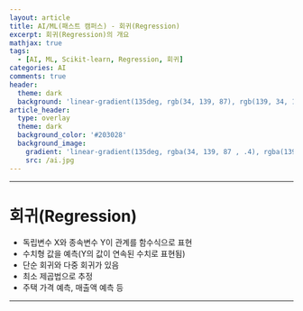 ```yaml
---
layout: article
title: AI/ML(패스트 캠퍼스) - 회귀(Regression)
excerpt: 회귀(Regression)의 개요
mathjax: true
tags:
  - [AI, ML, Scikit-learn, Regression, 회귀]
categories: AI
comments: true
header:
  theme: dark
  background: 'linear-gradient(135deg, rgb(34, 139, 87), rgb(139, 34, 139))'
article_header:
  type: overlay
  theme: dark
  background_color: '#203028'
  background_image:
    gradient: 'linear-gradient(135deg, rgba(34, 139, 87 , .4), rgba(139, 34, 139, .4))'
    src: /ai.jpg
---
```


---
# 회귀(Regression)

- 독립변수 X와 종속변수 Y이 관계를 함수식으로 표현
- 수치형 값을 예측(Y의 값이 연속된 수치로 표현됨)
- 단순 회귀와 다중 회귀가 있음
- 최소 제곱법으로 추정
- 주택 가격 예측, 매출액 예측 등
---
